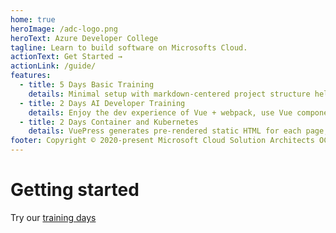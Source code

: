 ```yaml
---
home: true
heroImage: /adc-logo.png
heroText: Azure Developer College
tagline: Learn to build software on Microsofts Cloud.
actionText: Get Started →
actionLink: /guide/
features:
  - title: 5 Days Basic Training
    details: Minimal setup with markdown-centered project structure helps you focus on writing.
  - title: 2 Days AI Developer Training
    details: Enjoy the dev experience of Vue + webpack, use Vue components in markdown, and develop custom themes with Vue.
  - title: 2 Days Container and Kubernetes
    details: VuePress generates pre-rendered static HTML for each page, and runs as an SPA once a page is loaded.
footer: Copyright © 2020-present Microsoft Cloud Solution Architects OCP Germany
---
```


# Getting started

Try our [training days](https://azuredevcollege.com/trainingdays)

